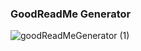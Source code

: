 ### GoodReadMe Generator


![goodReadMeGenerator (1)](https://user-images.githubusercontent.com/41960292/118577473-71d93f00-b758-11eb-9c52-74bfbe10845d.gif)
